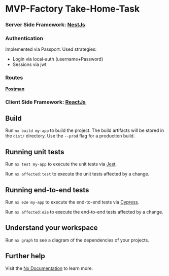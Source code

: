 

# MVP-Factory Take-Home-Task

### Server Side Framework: [NestJs](https://nestjs.com/)

### Authentication

Implemented via Passport. Used strategies:
- Login via local-auth (username+Password)
- Sessions via jwt

### Routes

**[Postman](https://www.postman.com/marcroemmelt/workspace/mvp-factory-take-home-task)**

### Client Side Framework: [ReactJs](https://reactjs.org/)

## Build

Run `nx build my-app` to build the project. The build artifacts will be stored in the `dist/` directory. Use the `--prod` flag for a production build.

## Running unit tests

Run `nx test my-app` to execute the unit tests via [Jest](https://jestjs.io).

Run `nx affected:test` to execute the unit tests affected by a change.

## Running end-to-end tests

Run `nx e2e my-app` to execute the end-to-end tests via [Cypress](https://www.cypress.io).

Run `nx affected:e2e` to execute the end-to-end tests affected by a change.

## Understand your workspace

Run `nx graph` to see a diagram of the dependencies of your projects.

## Further help

Visit the [Nx Documentation](https://nx.dev) to learn more.
